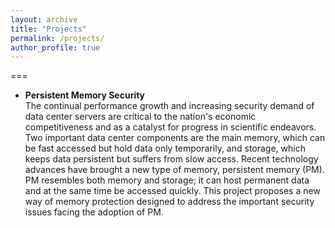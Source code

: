 ```yaml
---
layout: archive
title: "Projects"
permalink: /projects/
author_profile: true
---
```



===
* **Persistent Memory Security** <br>
The continual performance growth and increasing security demand of data center servers are critical to the nation's economic competitiveness and as a catalyst for progress in scientific endeavors. Two important data center components are the main memory, which can be fast accessed but hold data only temporarily, and storage, which keeps data persistent but suffers from slow access. Recent technology advances have brought a new type of memory, persistent memory (PM). PM resembles both memory and storage; it can host permanent data and at the same time be accessed quickly. This project proposes a new way of memory protection designed to address the important security issues facing the adoption of PM.

